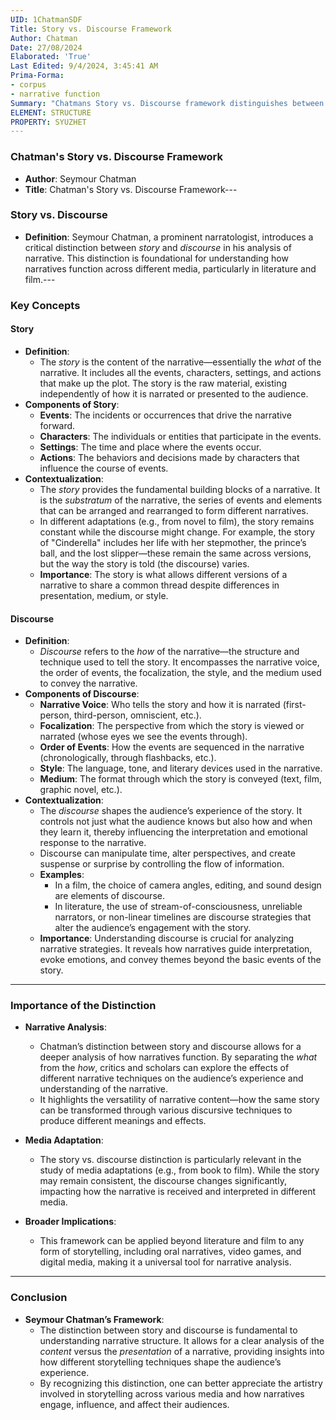 ```yaml
---
UID: 1ChatmanSDF
Title: Story vs. Discourse Framework
Author: Chatman
Date: 27/08/2024
Elaborated: 'True'
Last Edited: 9/4/2024, 3:45:41 AM
Prima-Forma:
- corpus
- narrative function
Summary: "Chatmans Story vs. Discourse framework distinguishes between *story*  (the content: events, characters, and settings) and *discourse* (the presentation:  narrative voice, order of events, and style), providing a crucial tool for analyzing  how narratives are structured and experienced across different media."
ELEMENT: STRUCTURE
PROPERTY: SYUZHET
---
```

### **Chatman's Story vs. Discourse Framework**

- **Author**: Seymour Chatman
- **Title**: Chatman's Story vs. Discourse Framework---
### **Story vs. Discourse**

- **Definition**: Seymour Chatman, a prominent narratologist, introduces a critical distinction between *story* and *discourse* in his analysis of narrative. This distinction is foundational for understanding how narratives function across different media, particularly in literature and film.---
### **Key Concepts**

#### **Story**

- **Definition**: 
  - The *story* is the content of the narrative—essentially the *what* of the narrative. It includes all the events, characters, settings, and actions that make up the plot. The story is the raw material, existing independently of how it is narrated or presented to the audience.
- **Components of Story**:
  - **Events**: The incidents or occurrences that drive the narrative forward.
  - **Characters**: The individuals or entities that participate in the events.
  - **Settings**: The time and place where the events occur.
  - **Actions**: The behaviors and decisions made by characters that influence the course of events.
- **Contextualization**:
  - The *story* provides the fundamental building blocks of a narrative. It is the *substratum* of the narrative, the series of events and elements that can be arranged and rearranged to form different narratives. 
  - In different adaptations (e.g., from novel to film), the story remains constant while the discourse might change. For example, the story of "Cinderella" includes her life with her stepmother, the prince’s ball, and the lost slipper—these remain the same across versions, but the way the story is told (the discourse) varies.
  - **Importance**: The story is what allows different versions of a narrative to share a common thread despite differences in presentation, medium, or style.

#### **Discourse**

- **Definition**:
  - *Discourse* refers to the *how* of the narrative—the structure and technique used to tell the story. It encompasses the narrative voice, the order of events, the focalization, the style, and the medium used to convey the narrative.
- **Components of Discourse**:
  - **Narrative Voice**: Who tells the story and how it is narrated (first-person, third-person, omniscient, etc.).
  - **Focalization**: The perspective from which the story is viewed or narrated (whose eyes we see the events through).
  - **Order of Events**: How the events are sequenced in the narrative (chronologically, through flashbacks, etc.).
  - **Style**: The language, tone, and literary devices used in the narrative.
  - **Medium**: The format through which the story is conveyed (text, film, graphic novel, etc.).
- **Contextualization**:
  - The *discourse* shapes the audience’s experience of the story. It controls not just what the audience knows but also how and when they learn it, thereby influencing the interpretation and emotional response to the narrative.
  - Discourse can manipulate time, alter perspectives, and create suspense or surprise by controlling the flow of information.
  - **Examples**:
    - In a film, the choice of camera angles, editing, and sound design are elements of discourse.
    - In literature, the use of stream-of-consciousness, unreliable narrators, or non-linear timelines are discourse strategies that alter the audience’s engagement with the story.
  - **Importance**: Understanding discourse is crucial for analyzing narrative strategies. It reveals how narratives guide interpretation, evoke emotions, and convey themes beyond the basic events of the story.
---
### **Importance of the Distinction**

- **Narrative Analysis**:
  - Chatman’s distinction between story and discourse allows for a deeper analysis of how narratives function. By separating the *what* from the *how*, critics and scholars can explore the effects of different narrative techniques on the audience’s experience and understanding of the narrative.
  - It highlights the versatility of narrative content—how the same story can be transformed through various discursive techniques to produce different meanings and effects.
  
- **Media Adaptation**:
  - The story vs. discourse distinction is particularly relevant in the study of media adaptations (e.g., from book to film). While the story may remain consistent, the discourse changes significantly, impacting how the narrative is received and interpreted in different media.
  
- **Broader Implications**:
  - This framework can be applied beyond literature and film to any form of storytelling, including oral narratives, video games, and digital media, making it a universal tool for narrative analysis.

---

### **Conclusion**

- **Seymour Chatman’s Framework**:
  - The distinction between story and discourse is fundamental to understanding narrative structure. It allows for a clear analysis of the *content* versus the *presentation* of a narrative, providing insights into how different storytelling techniques shape the audience’s experience.
  - By recognizing this distinction, one can better appreciate the artistry involved in storytelling across various media and how narratives engage, influence, and affect their audiences.